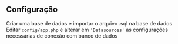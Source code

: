 ## Configuração

Criar uma base de dados e importar o arquivo .sql na base de dados  
Editar `config/app.php` e alterar em `'Datasources'` as configurações necessárias de conexão com banco de dados  
